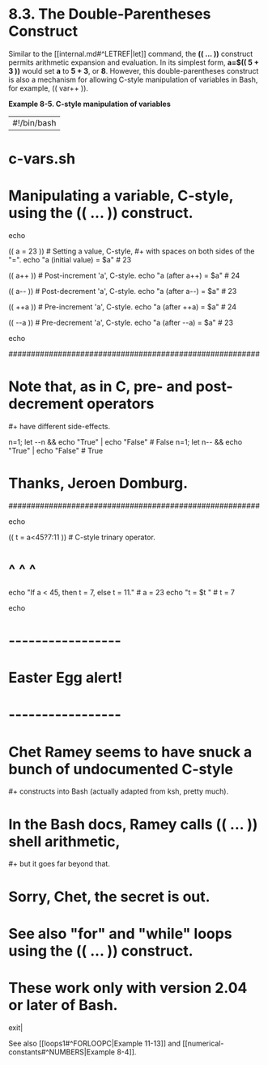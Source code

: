 # 8.3. The Double-Parentheses Construct

Similar to the [[internal.md#^LETREF|let]] command, the **(( ... ))** construct permits arithmetic expansion and evaluation. In its simplest form, **a=$(( 5 + 3 ))** would set **a** to **5 + 3**, or **8**. However, this double-parentheses construct is also a mechanism for allowing C-style manipulation of variables in Bash, for example, (( var++ )).

**Example 8-5. C-style manipulation of variables**

|   |
|---|
|#!/bin/bash
# c-vars.sh
# Manipulating a variable, C-style, using the (( ... )) construct.


echo

(( a = 23 ))  #  Setting a value, C-style,
              #+ with spaces on both sides of the "=".
echo "a (initial value) = $a"   # 23

(( a++ ))     #  Post-increment 'a', C-style.
echo "a (after a++) = $a"       # 24

(( a-- ))     #  Post-decrement 'a', C-style.
echo "a (after a--) = $a"       # 23


(( ++a ))     #  Pre-increment 'a', C-style.
echo "a (after ++a) = $a"       # 24

(( --a ))     #  Pre-decrement 'a', C-style.
echo "a (after --a) = $a"       # 23

echo

########################################################
#  Note that, as in C, pre- and post-decrement operators
#+ have different side-effects.

n=1; let --n && echo "True" \| echo "False"  # False
n=1; let n-- && echo "True" \| echo "False"  # True

#  Thanks, Jeroen Domburg.
########################################################

echo

(( t = a<45?7:11 ))   # C-style trinary operator.
#       ^  ^ ^
echo "If a < 45, then t = 7, else t = 11."  # a = 23
echo "t = $t "                              # t = 7

echo


# -----------------
# Easter Egg alert!
# -----------------
#  Chet Ramey seems to have snuck a bunch of undocumented C-style
#+ constructs into Bash (actually adapted from ksh, pretty much).
#  In the Bash docs, Ramey calls (( ... )) shell arithmetic,
#+ but it goes far beyond that.
#  Sorry, Chet, the secret is out.

# See also "for" and "while" loops using the (( ... )) construct.

# These work only with version 2.04 or later of Bash.

exit|

See also [[loops1#^FORLOOPC|Example 11-13]] and [[numerical-constants#^NUMBERS|Example 8-4]].

